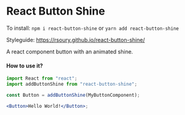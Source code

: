 # React Button Shine

To install:
`npm i react-button-shine` or `yarn add react-button-shine` 

Styleguide:
https://rsoury.github.io/react-button-shine/

A react component button with an animated shine.

#### How to use it? 
```jsx
import React from "react";
import addButtonShine from "react-button-shine";

const Button = addButtonShine(MyButtonComponent);

<Button>Hello World!</Button>;
```